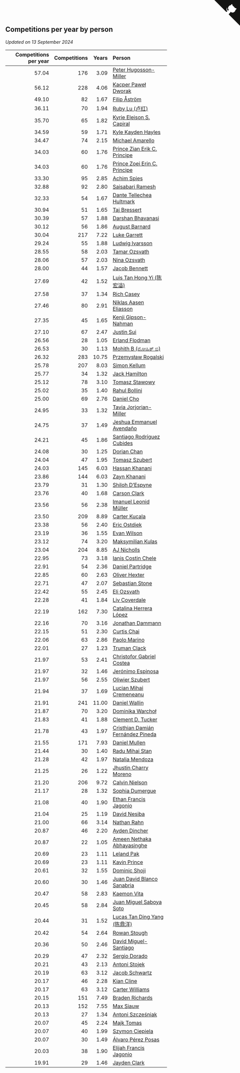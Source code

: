 ## Competitions per year by person

*Updated on 13 September 2024*

| Competitions per year | Competitions | Years | Person |
| ---: | ---: | ---: | :--- |
| 57.04 | 176 | 3.09 | [Peter Hugosson-Miller](https://www.worldcubeassociation.org/persons/2021HUGO01) |
| 56.12 | 228 | 4.06 | [Kacper Paweł Dworak](https://www.worldcubeassociation.org/persons/2020DWOR01) |
| 49.10 | 82 | 1.67 | [Filip Åström](https://www.worldcubeassociation.org/persons/2023ASTR01) |
| 36.11 | 70 | 1.94 | [Ruby Lu (卢红)](https://www.worldcubeassociation.org/persons/2022LURU01) |
| 35.70 | 65 | 1.82 | [Kyrie Eleison S. Capiral](https://www.worldcubeassociation.org/persons/2022CAPI02) |
| 34.59 | 59 | 1.71 | [Kyle Kayden Hayles](https://www.worldcubeassociation.org/persons/2022HAYL02) |
| 34.47 | 74 | 2.15 | [Michael Amarello](https://www.worldcubeassociation.org/persons/2022AMAR09) |
| 34.03 | 60 | 1.76 | [Prince Zian Erik C. Principe](https://www.worldcubeassociation.org/persons/2022PRIN08) |
| 34.03 | 60 | 1.76 | [Prince Zoei Erin C. Principe](https://www.worldcubeassociation.org/persons/2022PRIN09) |
| 33.30 | 95 | 2.85 | [Achim Spies](https://www.worldcubeassociation.org/persons/2021SPIE01) |
| 32.88 | 92 | 2.80 | [Saisabari Ramesh](https://www.worldcubeassociation.org/persons/2021RAME01) |
| 32.33 | 54 | 1.67 | [Dante Tellechea Hultmark](https://www.worldcubeassociation.org/persons/2023HULT01) |
| 30.94 | 51 | 1.65 | [Taj Bressert](https://www.worldcubeassociation.org/persons/2023BRES01) |
| 30.39 | 57 | 1.88 | [Darshan Bhavanasi](https://www.worldcubeassociation.org/persons/2022BHAV01) |
| 30.12 | 56 | 1.86 | [August Barnard](https://www.worldcubeassociation.org/persons/2022BARN21) |
| 30.04 | 217 | 7.22 | [Luke Garrett](https://www.worldcubeassociation.org/persons/2017GARR05) |
| 29.24 | 55 | 1.88 | [Ludwig Ivarsson](https://www.worldcubeassociation.org/persons/2022IVAR01) |
| 28.55 | 58 | 2.03 | [Tamar Ozsvath](https://www.worldcubeassociation.org/persons/2022OZSV04) |
| 28.06 | 57 | 2.03 | [Nina Ozsvath](https://www.worldcubeassociation.org/persons/2022OZSV03) |
| 28.00 | 44 | 1.57 | [Jacob Bennett](https://www.worldcubeassociation.org/persons/2023BENN04) |
| 27.69 | 42 | 1.52 | [Luis Tan Hong Yi (陈宏溢)](https://www.worldcubeassociation.org/persons/2023YILU01) |
| 27.58 | 37 | 1.34 | [Rich Casey](https://www.worldcubeassociation.org/persons/2023CASE06) |
| 27.46 | 80 | 2.91 | [Niklas Aasen Eliasson](https://www.worldcubeassociation.org/persons/2021ELIA01) |
| 27.35 | 45 | 1.65 | [Kenji Gipson-Nahman](https://www.worldcubeassociation.org/persons/2023GIPS01) |
| 27.10 | 67 | 2.47 | [Justin Sui](https://www.worldcubeassociation.org/persons/2022SUIJ01) |
| 26.56 | 28 | 1.05 | [Erland Flodman](https://www.worldcubeassociation.org/persons/2023FLOD01) |
| 26.53 | 30 | 1.13 | [Mohith B (ಮೋಹಿತ್ ಬಿ)](https://www.worldcubeassociation.org/persons/2023BMOH01) |
| 26.32 | 283 | 10.75 | [Przemysław Rogalski](https://www.worldcubeassociation.org/persons/2013ROGA02) |
| 25.78 | 207 | 8.03 | [Simon Kellum](https://www.worldcubeassociation.org/persons/2016KELL12) |
| 25.77 | 34 | 1.32 | [Jack Hamilton](https://www.worldcubeassociation.org/persons/2023HAMI08) |
| 25.12 | 78 | 3.10 | [Tomasz Stawowy](https://www.worldcubeassociation.org/persons/2021STAW01) |
| 25.02 | 35 | 1.40 | [Rahul Bollini](https://www.worldcubeassociation.org/persons/2023BOLL01) |
| 25.00 | 69 | 2.76 | [Daniel Cho](https://www.worldcubeassociation.org/persons/2021CHOD01) |
| 24.95 | 33 | 1.32 | [Tavia Jorjorian-Miller](https://www.worldcubeassociation.org/persons/2023JORJ01) |
| 24.75 | 37 | 1.49 | [Jeshua Emmanuel Avendaño](https://www.worldcubeassociation.org/persons/2023AVEN01) |
| 24.21 | 45 | 1.86 | [Santiago Rodríguez Cubides](https://www.worldcubeassociation.org/persons/2022CUBI01) |
| 24.08 | 30 | 1.25 | [Dorian Chan](https://www.worldcubeassociation.org/persons/2023DORI01) |
| 24.04 | 47 | 1.95 | [Tomasz Szubert](https://www.worldcubeassociation.org/persons/2022SZUB02) |
| 24.03 | 145 | 6.03 | [Hassan Khanani](https://www.worldcubeassociation.org/persons/2018KHAN26) |
| 23.86 | 144 | 6.03 | [Zayn Khanani](https://www.worldcubeassociation.org/persons/2018KHAN28) |
| 23.79 | 31 | 1.30 | [Shiloh D’Espyne](https://www.worldcubeassociation.org/persons/2023DESP01) |
| 23.76 | 40 | 1.68 | [Carson Clark](https://www.worldcubeassociation.org/persons/2023CLAR02) |
| 23.56 | 56 | 2.38 | [Imanuel Leonid Müller](https://www.worldcubeassociation.org/persons/2022MULL02) |
| 23.50 | 209 | 8.89 | [Carter Kucala](https://www.worldcubeassociation.org/persons/2015KUCA01) |
| 23.38 | 56 | 2.40 | [Eric Ostdiek](https://www.worldcubeassociation.org/persons/2022OSTD01) |
| 23.19 | 36 | 1.55 | [Evan Wilson](https://www.worldcubeassociation.org/persons/2023WILS11) |
| 23.12 | 74 | 3.20 | [Maksymilian Kulas](https://www.worldcubeassociation.org/persons/2021KULA02) |
| 23.04 | 204 | 8.85 | [AJ Nicholls](https://www.worldcubeassociation.org/persons/2015NICH04) |
| 22.95 | 73 | 3.18 | [Ianis Costin Chele](https://www.worldcubeassociation.org/persons/2021CHEL01) |
| 22.91 | 54 | 2.36 | [Daniel Partridge](https://www.worldcubeassociation.org/persons/2022PART02) |
| 22.85 | 60 | 2.63 | [Oliver Hexter](https://www.worldcubeassociation.org/persons/2022HEXT01) |
| 22.71 | 47 | 2.07 | [Sebastian Stone](https://www.worldcubeassociation.org/persons/2022STON09) |
| 22.42 | 55 | 2.45 | [Eli Ozsvath](https://www.worldcubeassociation.org/persons/2022OZSV01) |
| 22.28 | 41 | 1.84 | [Liv Coverdale](https://www.worldcubeassociation.org/persons/2022COVE02) |
| 22.19 | 162 | 7.30 | [Catalina Herrera López](https://www.worldcubeassociation.org/persons/2017LOPE31) |
| 22.16 | 70 | 3.16 | [Jonathan Dammann](https://www.worldcubeassociation.org/persons/2021DAMM01) |
| 22.15 | 51 | 2.30 | [Curtis Chai](https://www.worldcubeassociation.org/persons/2022CHAI02) |
| 22.06 | 63 | 2.86 | [Paolo Marino](https://www.worldcubeassociation.org/persons/2021MARI04) |
| 22.01 | 27 | 1.23 | [Truman Clack](https://www.worldcubeassociation.org/persons/2023CLAC02) |
| 21.97 | 53 | 2.41 | [Christofor Gabriel Costea](https://www.worldcubeassociation.org/persons/2022COST03) |
| 21.97 | 32 | 1.46 | [Jerónimo Espinosa](https://www.worldcubeassociation.org/persons/2023ESPI07) |
| 21.97 | 56 | 2.55 | [Oliwier Szubert](https://www.worldcubeassociation.org/persons/2022SZUB01) |
| 21.94 | 37 | 1.69 | [Lucian Mihai Cremeneanu](https://www.worldcubeassociation.org/persons/2023CREM01) |
| 21.91 | 241 | 11.00 | [Daniel Wallin](https://www.worldcubeassociation.org/persons/2013WALL03) |
| 21.87 | 70 | 3.20 | [Dominika Warchoł](https://www.worldcubeassociation.org/persons/2021WARC01) |
| 21.83 | 41 | 1.88 | [Clement D. Tucker](https://www.worldcubeassociation.org/persons/2022TUCK09) |
| 21.78 | 43 | 1.97 | [Cristhian Damián Fernández Pineda](https://www.worldcubeassociation.org/persons/2022PINE05) |
| 21.55 | 171 | 7.93 | [Daniel Mullen](https://www.worldcubeassociation.org/persons/2016MULL04) |
| 21.44 | 30 | 1.40 | [Radu Mihai Stan](https://www.worldcubeassociation.org/persons/2023STAN09) |
| 21.28 | 42 | 1.97 | [Natalia Mendoza](https://www.worldcubeassociation.org/persons/2022MEND24) |
| 21.25 | 26 | 1.22 | [Jhustin Charry Moreno](https://www.worldcubeassociation.org/persons/2023MORE20) |
| 21.20 | 206 | 9.72 | [Calvin Nielson](https://www.worldcubeassociation.org/persons/2014NIEL03) |
| 21.17 | 28 | 1.32 | [Sophia Dumergue](https://www.worldcubeassociation.org/persons/2023DUME02) |
| 21.08 | 40 | 1.90 | [Ethan Francis Jagonio](https://www.worldcubeassociation.org/persons/2022JAGO03) |
| 21.04 | 25 | 1.19 | [David Nesiba](https://www.worldcubeassociation.org/persons/2023NESI01) |
| 21.00 | 66 | 3.14 | [Nathan Rahn](https://www.worldcubeassociation.org/persons/2021RAHN01) |
| 20.87 | 46 | 2.20 | [Ayden Dincher](https://www.worldcubeassociation.org/persons/2022DINC01) |
| 20.87 | 22 | 1.05 | [Ameen Nethaka Abhayasinghe](https://www.worldcubeassociation.org/persons/2023ABHA02) |
| 20.69 | 23 | 1.11 | [Leland Pak](https://www.worldcubeassociation.org/persons/2023PAKL02) |
| 20.69 | 23 | 1.11 | [Kavin Prince](https://www.worldcubeassociation.org/persons/2023PRIN02) |
| 20.61 | 32 | 1.55 | [Dominic Shoji](https://www.worldcubeassociation.org/persons/2023SHOJ01) |
| 20.60 | 30 | 1.46 | [Juan David Blanco Sanabria](https://www.worldcubeassociation.org/persons/2023SANA04) |
| 20.47 | 58 | 2.83 | [Kaemon Vita](https://www.worldcubeassociation.org/persons/2021VITA01) |
| 20.45 | 58 | 2.84 | [Juan Miguel Saboya Soto](https://www.worldcubeassociation.org/persons/2021SOTO01) |
| 20.44 | 31 | 1.52 | [Lucas Tan Ding Yang (陈鼎洋)](https://www.worldcubeassociation.org/persons/2023YANG10) |
| 20.42 | 54 | 2.64 | [Rowan Stough](https://www.worldcubeassociation.org/persons/2022STOU01) |
| 20.36 | 50 | 2.46 | [David Miguel-Santiago](https://www.worldcubeassociation.org/persons/2022MIGU02) |
| 20.29 | 47 | 2.32 | [Sergio Dorado](https://www.worldcubeassociation.org/persons/2022CORR05) |
| 20.21 | 43 | 2.13 | [Antoni Stojek](https://www.worldcubeassociation.org/persons/2022STOJ03) |
| 20.19 | 63 | 3.12 | [Jacob Schwartz](https://www.worldcubeassociation.org/persons/2021SCHW01) |
| 20.17 | 46 | 2.28 | [Kian Cline](https://www.worldcubeassociation.org/persons/2022CLIN01) |
| 20.17 | 63 | 3.12 | [Carter Williams](https://www.worldcubeassociation.org/persons/2021WILL06) |
| 20.15 | 151 | 7.49 | [Braden Richards](https://www.worldcubeassociation.org/persons/2017RICH02) |
| 20.13 | 152 | 7.55 | [Max Siauw](https://www.worldcubeassociation.org/persons/2017SIAU02) |
| 20.13 | 27 | 1.34 | [Antoni Szcześniak](https://www.worldcubeassociation.org/persons/2023SZCZ04) |
| 20.07 | 45 | 2.24 | [Majk Tomas](https://www.worldcubeassociation.org/persons/2022TOMA05) |
| 20.07 | 40 | 1.99 | [Szymon Ciepiela](https://www.worldcubeassociation.org/persons/2022CIEP01) |
| 20.07 | 30 | 1.49 | [Álvaro Pérez Posas](https://www.worldcubeassociation.org/persons/2023POSA01) |
| 20.03 | 38 | 1.90 | [Elijah Francis Jagonio](https://www.worldcubeassociation.org/persons/2022JAGO02) |
| 19.91 | 29 | 1.46 | [Jayden Clark](https://www.worldcubeassociation.org/persons/2023CLAR13) |


<a href="https://github.com/jonatanklosko/wca_statistics" class="github-corner" aria-label="View source on Github"><svg width="80" height="80" viewBox="0 0 250 250" style="fill:#151513; color:#fff; position: absolute; top: 0; border: 0; right: 0;" aria-hidden="true"><path d="M0,0 L115,115 L130,115 L142,142 L250,250 L250,0 Z"></path><path d="M128.3,109.0 C113.8,99.7 119.0,89.6 119.0,89.6 C122.0,82.7 120.5,78.6 120.5,78.6 C119.2,72.0 123.4,76.3 123.4,76.3 C127.3,80.9 125.5,87.3 125.5,87.3 C122.9,97.6 130.6,101.9 134.4,103.2" fill="currentColor" style="transform-origin: 130px 106px;" class="octo-arm"></path><path d="M115.0,115.0 C114.9,115.1 118.7,116.5 119.8,115.4 L133.7,101.6 C136.9,99.2 139.9,98.4 142.2,98.6 C133.8,88.0 127.5,74.4 143.8,58.0 C148.5,53.4 154.0,51.2 159.7,51.0 C160.3,49.4 163.2,43.6 171.4,40.1 C171.4,40.1 176.1,42.5 178.8,56.2 C183.1,58.6 187.2,61.8 190.9,65.4 C194.5,69.0 197.7,73.2 200.1,77.6 C213.8,80.2 216.3,84.9 216.3,84.9 C212.7,93.1 206.9,96.0 205.4,96.6 C205.1,102.4 203.0,107.8 198.3,112.5 C181.9,128.9 168.3,122.5 157.7,114.1 C157.9,116.9 156.7,120.9 152.7,124.9 L141.0,136.5 C139.8,137.7 141.6,141.9 141.8,141.8 Z" fill="currentColor" class="octo-body"></path></svg></a><style>.github-corner:hover .octo-arm{animation:octocat-wave 560ms ease-in-out}@keyframes octocat-wave{0%,100%{transform:rotate(0)}20%,60%{transform:rotate(-25deg)}40%,80%{transform:rotate(10deg)}}@media (max-width:500px){.github-corner:hover .octo-arm{animation:none}.github-corner .octo-arm{animation:octocat-wave 560ms ease-in-out}}</style>
